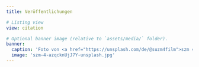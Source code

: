 ```yaml
---
title: Veröffentlichungen

# Listing view
view: citation

# Optional banner image (relative to `assets/media/` folder).
banner:
  caption: 'Foto von <a href="https://unsplash.com/de/@suzm4film">szm 4</a> auf <a href="https://unsplash.com/de/fotos/ein-raum-mit-vielen-tischen-und-stuhlen-azqcknUjJ7Y">Unsplash</a>'
  image: 'szm-4-azqcknUjJ7Y-unsplash.jpg'
---
```

